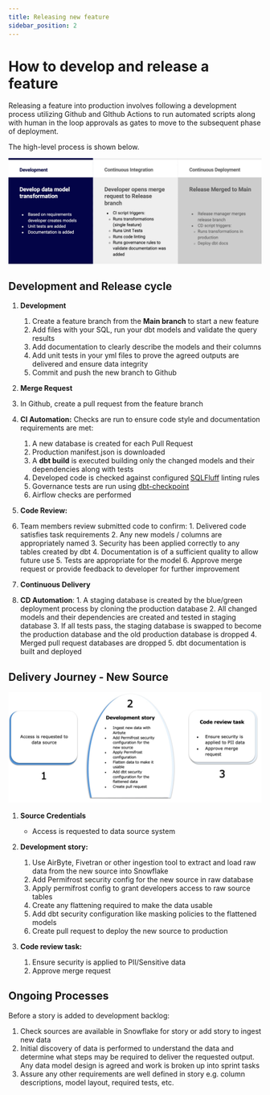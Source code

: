 ```yaml
---
title: Releasing new feature
sidebar_position: 2
---
```


# How to develop and release a feature

Releasing a feature into production involves following a development process utilizing Github and GIthub Actions to run automated scripts along with human in the loop approvals as gates to move to the subsequent phase of deployment.

The high-level process is shown below.

![db-auth-std-e1](./assets/feature-development.png)

## Development and Release cycle

1. **Development**
   1. Create a feature branch from the **Main branch** to start a new feature
   2. Add files with your SQL, run your dbt models and validate the query results
   3. Add documentation to clearly describe the models and their columns
   4. Add unit tests in your yml files to prove the agreed outputs are delivered and ensure data integrity
   5. Commit and push the new branch to Github

2. **Merge Request**
  1. In Github, create a pull request from the feature branch
  2. **CI Automation:** Checks are run to ensure code style and documentation requirements are met:
     1. A new database is created for each Pull Request
     2. Production manifest.json is downloaded
     3. A **dbt build** is executed building only the changed models and their dependencies along with tests
     4. Developed code is checked against configured [SQLFluff](https://docs.sqlfluff.com/en/stable/rules.html#rule-index) linting rules
     5. Governance tests are run using [dbt-checkpoint](https://github.com/dbt-checkpoint/dbt-checkpoint)
     6. Airflow checks are performed

3. **Code Review:**
  1. Team members review submitted code to confirm:
    1. Delivered code satisfies task requirements
    2. Any new models / columns are appropriately named
    3. Security has been applied correctly to any tables created by dbt
    4. Documentation is of a sufficient quality to allow future use
    5. Tests are appropriate for the model
    6. Approve merge request or provide feedback to developer for further improvement

4. **Continuous Delivery**
  1. **CD Automation**:
    1. A staging database is created by the blue/green deployment process by cloning the production database
    2. All changed models and their dependencies are created and tested in staging database
    3. If all tests pass, the staging database is swapped to become the production database and the old production database is dropped
    4. Merged pull request databases are dropped
    5. dbt documentation is built and deployed

## Delivery Journey - New Source

![db-auth-std-e1](./assets/source-development.png)

1. **Source Credentials**

   - Access is requested to data source system

2. **Development story:**

   1. Use AirByte, Fivetran or other ingestion tool to extract and load raw data from the new source into Snowflake
   2. Add Permifrost security config for the new source in raw database
   3. Apply permifrost config to grant developers access to raw source tables
   4. Create any flattening required to make the data usable
   5. Add dbt security configuration like masking policies to the flattened models
   6. Create pull request to deploy the new source to production

3. **Code review task:**
   1. Ensure security is applied to PII/Sensitive data
   2. Approve merge request

## Ongoing Processes

Before a story is added to development backlog:

1. Check sources are available in Snowflake for story or add story to ingest new data
2. Initial discovery of data is performed to understand the data and determine what steps may be required to deliver the requested output. Any data model design is agreed and work is broken up into sprint tasks
3. Assure any other requirements are well defined in story e.g. column descriptions, model layout, required tests, etc.
